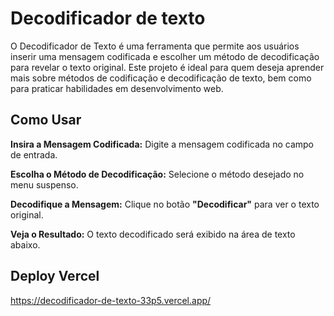 # Decodificador de texto 

O Decodificador de Texto é uma ferramenta que permite aos usuários inserir uma mensagem codificada e escolher um método de decodificação para revelar o texto original. Este projeto é ideal para quem deseja aprender mais sobre métodos de codificação e decodificação de texto, bem como para praticar habilidades em desenvolvimento web.

## Como Usar
**Insira a Mensagem Codificada:** Digite a mensagem codificada no campo de entrada.

**Escolha o Método de Decodificação:** Selecione o método desejado no menu suspenso.

**Decodifique a Mensagem:** Clique no botão **"Decodificar"** para ver o texto original.

**Veja o Resultado:** O texto decodificado será exibido na área de texto abaixo.

## Deploy Vercel 
https://decodificador-de-texto-33p5.vercel.app/
